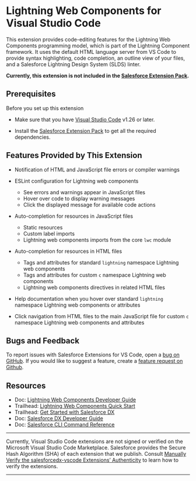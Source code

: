 # Lightning Web Components for Visual Studio Code

This extension provides code-editing features for the Lightning Web Components programming model, which is part of the Lightning Component framework. It uses the default HTML language server from VS Code to provide syntax highlighting, code completion, an outline view of your files, and a Salesforce Lightning Design System (SLDS) linter.

**Currently, this extension is not included in the [Salesforce Extension Pack](https://marketplace.visualstudio.com/items?itemName=salesforce.salesforcedx-vscode).**

## Prerequisites

Before you set up this extension

* Make sure that you have [Visual Studio Code](https://code.visualstudio.com/download) v1.26 or later.

* Install the [Salesforce Extension Pack](https://marketplace.visualstudio.com/items?itemName=salesforce.salesforcedx-vscode) to get all the required dependencies.

## Features Provided by This Extension

* Notification of HTML and JavaScript file errors or compiler warnings

* ESLint configuration for Lightning web components
    * See errors and warnings appear in JavaScript files
    * Hover over code to display warning messages
    * Click the displayed message for available code actions
  
* Auto-completion for resources in JavaScript files
    * Static resources
    * Custom label imports
    * Lightning web components imports from the core `lwc` module

* Auto-completion for resources in HTML files
    * Tags and attributes for standard `lightning` namespace Lightning web components
    * Tags and attributes for custom `c` namespace Lightning web components
    * Lightning web components directives in related HTML files
  
* Help documentation when you hover over standard `lightning` namespace Lightning web components or attributes

* Click navigation from HTML files to the main JavaScript file for custom `c` namespace Lightning web components and attributes
  

## Bugs and Feedback

To report issues with Salesforce Extensions for VS Code, open a [bug on GitHub](https://github.com/forcedotcom/salesforcedx-vscode/issues/new?template=Bug_report.md). If you would like to suggest a feature, create a [feature request on Github](https://github.com/forcedotcom/salesforcedx-vscode/issues/new?template=Feature_request.md).

## Resources

- Doc: [Lightning Web Components Developer Guide](https://component-library-dev.herokuapp.com/docs/component-library/documentation/lwc)
- Trailhead: [Lightning Web Components Quick Start](https://trailhead.salesforce.com/content/learn/projects/quick-start-lightning-web-components/)
- Trailhead: [Get Started with Salesforce DX](https://trailhead.salesforce.com/trails/sfdx_get_started)
- Doc: [Salesforce DX Developer Guide](https://developer.salesforce.com/docs/atlas.en-us.sfdx_dev.meta/sfdx_dev)
- Doc: [Salesforce CLI Command Reference](https://developer.salesforce.com/docs/atlas.en-us.sfdx_cli_reference.meta/sfdx_cli_reference/)


---

Currently, Visual Studio Code extensions are not signed or verified on the Microsoft Visual Studio Code Marketplace. Salesforce provides the Secure Hash Algorithm (SHA) of each extension that we publish. Consult [Manually Verify the salesforcedx-vscode Extensions’ Authenticity](https://developer.salesforce.com/media/vscode/SHA256.md) to learn how to verify the extensions.

---
